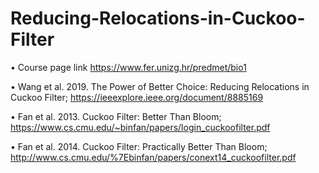 # Reducing-Relocations-in-Cuckoo-Filter


• Course page link
https://www.fer.unizg.hr/predmet/bio1 

• Wang et al. 2019. The Power of Better Choice: Reducing Relocations in Cuckoo Filter;
https://ieeexplore.ieee.org/document/8885169


• Fan et al. 2013. Cuckoo Filter: Better Than Bloom;
https://www.cs.cmu.edu/~binfan/papers/login_cuckoofilter.pdf


• Fan et al. 2014. Cuckoo Filter: Practically Better Than Bloom;
http://www.cs.cmu.edu/%7Ebinfan/papers/conext14_cuckoofilter.pdf


